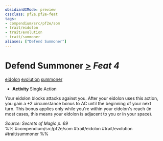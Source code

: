 ```yaml
---
obsidianUIMode: preview
cssclass: pf2e,pf2e-feat
tags:
- compendium/src/pf2e/som
- trait/eidolon
- trait/evolution
- trait/summoner
aliases: ["Defend Summoner"]
---
```

# Defend Summoner  [>](/rules/core-rulebook/chapter-9-playing-the-game.md#Actions "Single Action") *Feat 4*  
[eidolon](/rules/traits/eidolon-som.md)  [evolution](/rules/traits/evolution-som.md)  [summoner](/rules/traits/summoner-som.md)  

- **Activity** Single Action

Your eidolon blocks attacks against you. After your eidolon uses this action, you gain a +2 circumstance bonus to AC until the beginning of your next turn. This bonus applies only while you're within your eidolon's reach (in most cases, this means your eidolon is adjacent to you or in your space).

*Source: Secrets of Magic p. 69*  
%% #compendium/src/pf2e/som #trait/eidolon #trait/evolution #trait/summoner %%